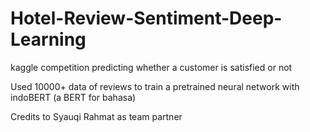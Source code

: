 # Hotel-Review-Sentiment-Deep-Learning
kaggle competition predicting whether a customer is satisfied or not

Used 10000+ data of reviews to train a pretrained neural network with indoBERT (a BERT for bahasa)

Credits to Syauqi Rahmat as team partner
